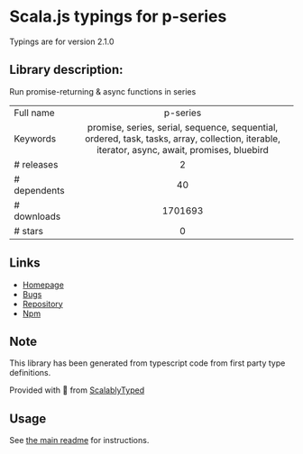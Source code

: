 
# Scala.js typings for p-series

Typings are for version 2.1.0

## Library description:
Run promise-returning & async functions in series

|                    |                 |
| ------------------ | :-------------: |
| Full name          | p-series |
| Keywords           | promise, series, serial, sequence, sequential, ordered, task, tasks, array, collection, iterable, iterator, async, await, promises, bluebird |
| # releases         | 2 |
| # dependents       | 40 |
| # downloads        | 1701693 |
| # stars            | 0 |

## Links
- [Homepage](https://github.com/sindresorhus/p-series#readme)
- [Bugs](https://github.com/sindresorhus/p-series/issues)
- [Repository](https://github.com/sindresorhus/p-series)
- [Npm](https://www.npmjs.com/package/p-series)
    


## Note
This library has been generated from typescript code from first party type definitions.

Provided with :purple_heart: from [ScalablyTyped](https://github.com/oyvindberg/ScalablyTyped)

## Usage
See [the main readme](../../readme.md) for instructions.


